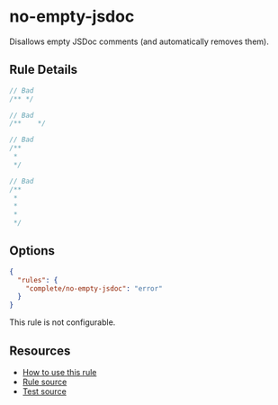 # no-empty-jsdoc

Disallows empty JSDoc comments (and automatically removes them).

## Rule Details

```ts
// Bad
/** */
```

```ts
// Bad
/**    */
```

```ts
// Bad
/**
 *
 */
```

```ts
// Bad
/**
 *
 *
 *
 */
```

## Options

```json
{
  "rules": {
    "complete/no-empty-jsdoc": "error"
  }
}
```

This rule is not configurable.

## Resources

- [How to use this rule](https://complete-ts.github.io/eslint-plugin-complete)
- [Rule source](https://github.com/complete-ts/complete/blob/main/packages/eslint-plugin-complete/src/rules/no-empty-jsdoc.ts)
- [Test source](https://github.com/complete-ts/complete/blob/main/packages/eslint-plugin-complete/tests/rules/no-empty-jsdoc.test.ts)
